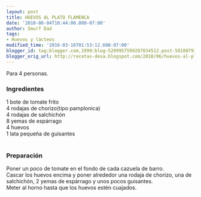 ```yaml
---
layout: post
title: HUEVOS AL PLATO FLAMENCA
date: '2010-06-04T10:44:00.000-07:00'
author: Smurf Dad
tags:
- Huevos y lácteos
modified_time: '2016-03-16T01:53:12.608-07:00'
blogger_id: tag:blogger.com,1999:blog-5299957599287034512.post-5018079167113578593
blogger_orig_url: http://recetas-desa.blogspot.com/2010/06/huevos-al-plato-flamenca.html
---
```


Para 4 personas.<br /><h3>Ingredientes</h3>1 bote de tomate frito<br />4 rodajas de chorizo(tipo pamplonica)<br />4 rodajas de salchichón<br />8 yemas de espárrago<br />4 huevos<br />1 lata pequeña de guisantes<br /><br /><h3>Preparación</h3>Poner un poco de tomate en el fondo de cada cazuela de barro.<br />Cascar los huevos encima y poner alrededor una rodaja de chorizo, una de salchichón, 2 yemas de espárrago y unos pocos guisantes.<br />Meter al horno hasta que los huevos estén cuajados.